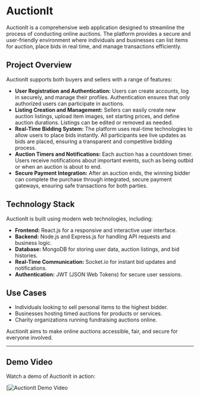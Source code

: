 # AuctionIt

AuctionIt is a comprehensive web application designed to streamline the process of conducting online auctions. The platform provides a secure and user-friendly environment where individuals and businesses can list items for auction, place bids in real time, and manage transactions efficiently.

## Project Overview

AuctionIt supports both buyers and sellers with a range of features:

- **User Registration and Authentication:** Users can create accounts, log in securely, and manage their profiles. Authentication ensures that only authorized users can participate in auctions.
- **Listing Creation and Management:** Sellers can easily create new auction listings, upload item images, set starting prices, and define auction durations. Listings can be edited or removed as needed.
- **Real-Time Bidding System:** The platform uses real-time technologies to allow users to place bids instantly. All participants see live updates as bids are placed, ensuring a transparent and competitive bidding process.
- **Auction Timers and Notifications:** Each auction has a countdown timer. Users receive notifications about important events, such as being outbid or when an auction is about to end.
- **Secure Payment Integration:** After an auction ends, the winning bidder can complete the purchase through integrated, secure payment gateways, ensuring safe transactions for both parties.

## Technology Stack

AuctionIt is built using modern web technologies, including:

- **Frontend:** React.js for a responsive and interactive user interface.
- **Backend:** Node.js and Express.js for handling API requests and business logic.
- **Database:** MongoDB for storing user data, auction listings, and bid histories.
- **Real-Time Communication:** Socket.io for instant bid updates and notifications.
- **Authentication:** JWT (JSON Web Tokens) for secure user sessions.

## Use Cases

- Individuals looking to sell personal items to the highest bidder.
- Businesses hosting timed auctions for products or services.
- Charity organizations running fundraising auctions online.

AuctionIt aims to make online auctions accessible, fair, and secure for everyone involved.

---

## Demo Video

Watch a demo of AuctionIt in action:

[![AuctionIt Demo Video](https://player.cloudinary.com/embed/?cloud_name=dp81dmt63&public_id=Untitled_design_z6rhox&profile=cld-default)
